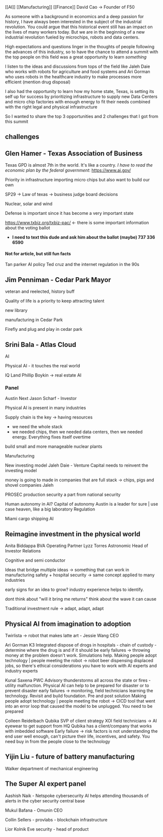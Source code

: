 [[AI]] [[Manufacturing]] [[Finance]]
David Cao -> Founder of F50 

As someone with a background in economics and a deep passion for history, I have always been interested in the subject of the industrial revolution. You could argue that this historical event still has an impact on the lives of many workers today. But we are in the beginning of a new industrial revolution fueled by microchips, robots and data centers. 

High expectations and questions linger in the thoughts of people following the advances of this industry, so to have the chance to attend a summit with the top people on this field was a great opportunity to learn *something*

I listen to the ideas and discussions from tops of the field like Jaleh Daie who works with robots for agriculture and food systems and Ari Gorman who uses robots in the healthcare industry to make processes more efficient (mention drug disposal) 

I also had the opportunity to learn how my home state, Texas, is setting its self up for success by prioritizing infrastructure to supply new Data Centers and micro chip factories with enough energy to fit their needs combined with the right legal and physical infrastructure 


So I wanted to share the top 3 opportunities and 2 challenges that I got from this summit 


challenges
- 



## Glen Hamer - Texas Association of Business
Texas GPD is almost 7th in the world. It's like a country. 
*I have to read the economic plan by the federal government*: https://www.ai.gov/

Priority in infrastructure
importing micro chips but also want to build our own

SP29 -> Law of texas -> business judge board decisions 

Nuclear, solar and wind 

Defense is important since it has become a very important state 

https://www.txbiz.org/txbiz-pac/ <- there is some important information about the voting ballot 
- **I need to text this dude and ask him about the ballot (maybe) 737 336 6590**

#### Not for article, but still fun facts
Tan parker AI policy 
Ted cruz and the internet regulation in the 90s 


## Jim Penniman - Cedar Park Mayor 
veteran and reelected, history buff 

Quality of life is a priority to keep attracting talent 

new library 

manufacturing in Cedar Park 

Firefly and plug and play  in cedar park 

## Srini Bala - Atlas Cloud
AI 


Physical AI - it touches the real world 

IQ Land Phillip Boykin -> real estate AI 
### Panel
Austin Next Jason Scharf - Investor

Physical AI is present in many industries 

Supply chain is the key -> having resources 
- we need the whole stack 
- we needed chips, then we needed data centers, then we needed energy. Everything fixes itself overtime 

build small and more manageable nuclear plants 

Manufacturing 

New investing model Jaleh Daie - Venture Capital needs to reinvent the investing model 

money is going to made in companies that are full stack -> chips, pigs and shovel companies  Jaleh 

PROSEC production security a part from national security 


Human autonomy in AI? Capital of autonomy 
Austin is a leader for sure | use case heaven, like a big laboratory 
Regulation 

Miami cargo shipping AI 

## Reimagine investment in the physical world
Anita Biddappa BVA Operating Partner 
Lyzz Torres Astronomic Head of Investor Relations 

Cognitive and semi conductor 

Ideas that bridge multiple ideas -> something that can work in manufacturing safety + hospital security -> same concept applied to many industries 

early signs for an idea to grow? industry experience helps to identify. 

dont think about "will it bring me returns" think about the wave it can cause 

Traditional investment rule -> adapt, adapt, adapt 

## Physical AI from imagination to adoption

Twirlista -> robot that makes latte art - Jessie Wang CEO 

Ari Gorman K3 Integrated 
dispose of drogs in hospitals - chain of custody - determine where the drug is and if it should be 
early failures -> throwing money at the problem doesn't work. Simulations help.
Making people adopt technology | people meeting the robot -> robot beer dispensing displaced jobs, so there's ethical considerations
you have to work with AI experts and industry experts 

Kunal Saxena PWC Advisory 
thunderstorms all across the state or fires - utility malfunction. 
Physical AI can help to be prepared for disaster or to prevent disaster 
early failures -> monitoring, field technicians learning the technology. Revisit and build foundation. Pre and post solution 
Making people adopt technology | people meeting the robot -> CICD tool that went into an error loop that caused the model to be unplugged. You need to be prepared 


Colleen Reidelbach Qubika SVP of client strategy 
XOI field technicians -> AI eyewear to get support from HQ 
Qubika has a client/company that works with imbedded software 
Early failure -> risk factors is not understanding the end user well enough, can't picture their life, incentives, and safety. You need buy in from the people close to the technology 

## Yijin Liu - future of battery manufacturing 
Walker department of mechanical engineering 


## The Super AI expert panel 
Aashish Naik - Netspoke cybersecurity 
AI helps attending thousands of alerts in the cyber security central base


Mukul Bafana - Omunin CEO

Collin Sellers - provlabs - blockchain infrastructure 

Lior Kolnik Eve security - head of product
